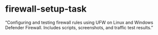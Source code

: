 # firewall-setup-task
“Configuring and testing firewall rules using UFW on Linux and Windows Defender Firewall. Includes scripts, screenshots, and traffic test results.”
